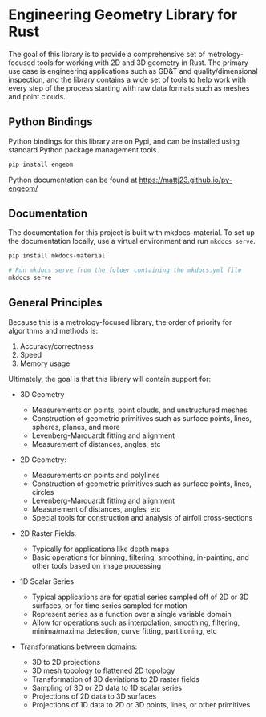 # Engineering Geometry Library for Rust

The goal of this library is to provide a comprehensive set of metrology-focused tools for working with 2D and 3D geometry in Rust.  The primary use case is engineering applications such as GD&T and quality/dimensional inspection, and the library contains a wide set of tools to help work with every step of the process starting with raw data formats such as meshes and point clouds.

## Python Bindings

Python bindings for this library are on Pypi, and can be installed using standard Python package management tools.

```bash
pip install engeom
```

Python documentation can be found at https://mattj23.github.io/py-engeom/

## Documentation

The documentation for this project is built with mkdocs-material.  To set up the documentation locally, use a virtual environment and run `mkdocs serve`.

```bash
pip install mkdocs-material

# Run mkdocs serve from the folder containing the mkdocs.yml file
mkdocs serve
```

##  General Principles

Because this is a metrology-focused library, the order of priority for algorithms and methods is:

1. Accuracy/correctness
2. Speed
3. Memory usage

Ultimately, the goal is that this library will contain support for:

* 3D Geometry
    * Measurements on points, point clouds, and unstructured meshes
    * Construction of geometric primitives such as surface points, lines, spheres, planes, and more
    * Levenberg-Marquardt fitting and alignment
    * Measurement of distances, angles, etc

* 2D Geometry:
    * Measurements on points and polylines
    * Construction of geometric primitives such as surface points, lines, circles
    * Levenberg-Marquardt fitting and alignment
    * Measurement of distances, angles, etc
    * Special tools for construction and analysis of airfoil cross-sections

* 2D Raster Fields:
    * Typically for applications like depth maps
    * Basic operations for binning, filtering, smoothing, in-painting, and other tools based on image processing

* 1D Scalar Series
    * Typical applications are for spatial series sampled off of 2D or 3D surfaces, or for time series sampled for motion
    * Represent series as a function over a single variable domain
    * Allow for operations such as interpolation, smoothing, filtering, minima/maxima detection, curve fitting, partitioning, etc

* Transformations between domains:
    * 3D to 2D projections
    * 3D mesh topology to flattened 2D topology
    * Transformation of 3D deviations to 2D raster fields
    * Sampling of 3D or 2D data to 1D scalar series
    * Projections of 2D data to 3D surfaces
    * Projections of 1D data to 2D or 3D points, lines, or other primitives






